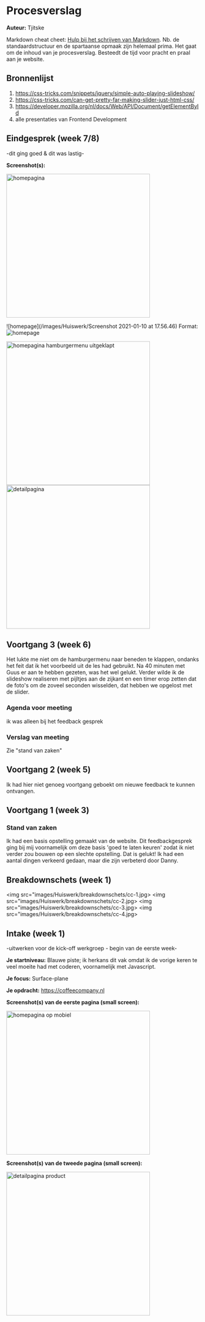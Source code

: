 # Procesverslag
**Auteur:** Tjitske

Markdown cheat cheet: [Hulp bij het schrijven van Markdown](https://github.com/adam-p/markdown-here/wiki/Markdown-Cheatsheet). Nb. de standaardstructuur en de spartaanse opmaak zijn helemaal prima. Het gaat om de inhoud van je procesverslag. Besteedt de tijd voor pracht en praal aan je website.



## Bronnenlijst
1. https://css-tricks.com/snippets/jquery/simple-auto-playing-slideshow/ 
2. https://css-tricks.com/can-get-pretty-far-making-slider-just-html-css/ 
3. https://developer.mozilla.org/nl/docs/Web/API/Document/getElementById
4. alle presentaties van Frontend Development




## Eindgesprek (week 7/8)

-dit ging goed & dit was lastig-

**Screenshot(s):**

<img src="images/Huiswerk/Screenshot 2021-01-10 at 17.56.46" width="375px" alt="homepagina">

![homepage](/images/Huiswerk/Screenshot 2021-01-10 at 17.56.46)
Format: ![homepage](https://tjitskelings.github.io/tjitskelingsfd/)


<img src="images/Huiswerk/Screenshot 2021-01-10 at 17.56.54" width="375px" alt="homepagina hamburgermenu uitgeklapt">
<img src="images/Huiswerk/Screenshot 2021-01-10 at 17.57.05" width="375px" alt="detailpagina">



## Voortgang 3 (week 6)

Het lukte me niet om de hamburgermenu naar beneden te klappen, ondanks het feit dat ik het voorbeeld uit de les had gebruikt. Na 40 minuten met Guus er aan te hebben gezeten, was het wel gelukt. Verder wilde ik de slideshow realiseren met pijltjes aan de zijkant en een timer erop zetten dat de foto's om de zoveel seconden wisselden,  dat hebben we opgelost met de slider.

### Agenda voor meeting

ik was alleen bij het feedback gesprek

### Verslag van meeting

Zie "stand van zaken"


## Voortgang 2 (week 5)

Ik had hier niet genoeg voortgang geboekt om nieuwe feedback te kunnen ontvangen.



## Voortgang 1 (week 3)

### Stand van zaken

Ik had een basis opstelling gemaakt van de website. Dit feedbackgesprek ging bij mij voornamelijk om deze basis 'goed te laten keuren' zodat ik niet verder zou bouwen op een slechte opstelling. Dat is gelukt! Ik had een aantal dingen verkeerd gedaan, maar die zijn verbeterd door Danny.



## Breakdownschets (week 1)

<img src="images/Huiswerk/breakdownschets/cc-1.jpg>
<img src="images/Huiswerk/breakdownschets/cc-2.jpg>
<img src="images/Huiswerk/breakdownschets/cc-3.jpg>
<img src="images/Huiswerk/breakdownschets/cc-4.jpg>


## Intake (week 1)
-uitwerken voor de kick-off werkgroep - begin van de eerste week-

**Je startniveau:** Blauwe piste; ik herkans dit vak omdat ik de vorige keren te veel moeite had met coderen, voornamelijk met Javascript. 

**Je focus:** Surface-plane

**Je opdracht:** https://coffeecompany.nl 

**Screenshot(s) van de eerste pagina (small screen):**

<img src="images/Huiswerk/Screenshot 2021-01-10 at 17.41.18" width="375px" alt="homepagina op mobiel">


**Screenshot(s) van de tweede pagina (small screen):**

<img src="images/Huiswerk/Screenshot 2021-01-10 at 17.41.39" width="375px" alt="detailpagina product">
